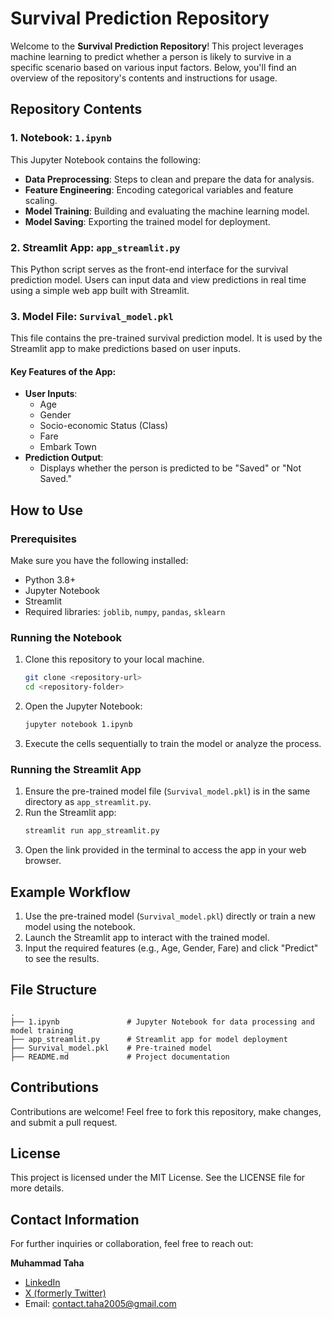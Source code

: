 # Survival Prediction Repository

Welcome to the **Survival Prediction Repository**! This project leverages machine learning to predict whether a person is likely to survive in a specific scenario based on various input factors. Below, you'll find an overview of the repository's contents and instructions for usage.

## Repository Contents

### 1. Notebook: `1.ipynb`
This Jupyter Notebook contains the following:
- **Data Preprocessing**: Steps to clean and prepare the data for analysis.
- **Feature Engineering**: Encoding categorical variables and feature scaling.
- **Model Training**: Building and evaluating the machine learning model.
- **Model Saving**: Exporting the trained model for deployment.

### 2. Streamlit App: `app_streamlit.py`
This Python script serves as the front-end interface for the survival prediction model. Users can input data and view predictions in real time using a simple web app built with Streamlit.

### 3. Model File: `Survival_model.pkl`
This file contains the pre-trained survival prediction model. It is used by the Streamlit app to make predictions based on user inputs.

#### Key Features of the App:
- **User Inputs**:
  - Age
  - Gender
  - Socio-economic Status (Class)
  - Fare
  - Embark Town
- **Prediction Output**:
  - Displays whether the person is predicted to be "Saved" or "Not Saved."

## How to Use

### Prerequisites
Make sure you have the following installed:
- Python 3.8+
- Jupyter Notebook
- Streamlit
- Required libraries: `joblib`, `numpy`, `pandas`, `sklearn`

### Running the Notebook
1. Clone this repository to your local machine.
   ```bash
   git clone <repository-url>
   cd <repository-folder>
   ```
2. Open the Jupyter Notebook:
   ```bash
   jupyter notebook 1.ipynb
   ```
3. Execute the cells sequentially to train the model or analyze the process.

### Running the Streamlit App
1. Ensure the pre-trained model file (`Survival_model.pkl`) is in the same directory as `app_streamlit.py`.
2. Run the Streamlit app:
   ```bash
   streamlit run app_streamlit.py
   ```
3. Open the link provided in the terminal to access the app in your web browser.

## Example Workflow
1. Use the pre-trained model (`Survival_model.pkl`) directly or train a new model using the notebook.
2. Launch the Streamlit app to interact with the trained model.
3. Input the required features (e.g., Age, Gender, Fare) and click "Predict" to see the results.

## File Structure
```
.
├── 1.ipynb               # Jupyter Notebook for data processing and model training
├── app_streamlit.py      # Streamlit app for model deployment
├── Survival_model.pkl    # Pre-trained model
├── README.md             # Project documentation
```

## Contributions
Contributions are welcome! Feel free to fork this repository, make changes, and submit a pull request.

## License
This project is licensed under the MIT License. See the LICENSE file for more details.

## Contact Information
For further inquiries or collaboration, feel free to reach out:

**Muhammad Taha**  
- [LinkedIn](https://www.linkedin.com/in/muhammad-taha-b88807248/)  
- [X (formerly Twitter)](https://x.com/M_Taha093589350)  
- Email: [contact.taha2005@gmail.com](mailto:contact.taha2005@gmail.com)

